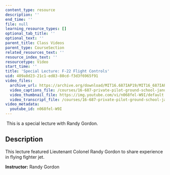 ```yaml
---
content_type: resource
description: ''
end_time: ''
file: null
learning_resource_types: []
optional_tab_title: ''
optional_text: ''
parent_title: Class Videos
parent_type: CourseSection
related_resources_text: ''
resource_index_text: ''
resourcetype: Video
start_time: ''
title: 'Special Lecture: F-22 Flight Controls'
uid: 409a8d23-21c1-ed83-80cd-f3d3f6965f91
video_files:
  archive_url: https://archive.org/download/MIT16.687IAP19/MIT16_687IAP19_special-f22_300k.mp4
  video_captions_file: /courses/16-687-private-pilot-ground-school-january-iap-2019/aac6b63e2e3157d9a91ef61e0799563c_n068fel-W9I.vtt
  video_thumbnail_file: https://img.youtube.com/vi/n068fel-W9I/default.jpg
  video_transcript_file: /courses/16-687-private-pilot-ground-school-january-iap-2019/2c01f1d7ebc075333ac1ee9bedbee2f0_n068fel-W9I.pdf
video_metadata:
  youtube_id: n068fel-W9I
---
```


 This is a special lecture with Randy Gordon.

Description
-----------

This lecture featured Lieutenant Colonel Randy Gordon to share experience in flying fighter jet.

**Instructor:** Randy Gordon